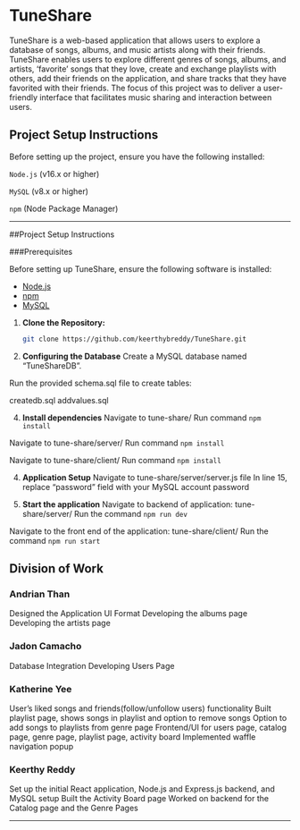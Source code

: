 # TuneShare

TuneShare is a web-based application that allows users to explore a database of songs, albums, and music artists along with their friends. TuneShare enables users to explore different genres of songs, albums, and artists, ‘favorite’ songs that they love, create and exchange playlists with others, add their friends on the application, and share tracks that they have favorited with their friends. The focus of this project was to deliver a user-friendly interface that facilitates music sharing and interaction between users.

## Project Setup Instructions

Before setting up the project, ensure you have the following installed:

`Node.js` (v16.x or higher)

`MySQL` (v8.x or higher)

`npm` (Node Package Manager)

---
##Project Setup Instructions 

###Prerequisites

Before setting up TuneShare, ensure the following software is installed:

- [Node.js](https://nodejs.org/)
- [npm](https://www.npmjs.com/)
- [MySQL](https://www.mysql.com/)

1. **Clone the Repository:**
   ```bash
   git clone https://github.com/keerthybreddy/TuneShare.git

2. **Configuring the Database**
Create a MySQL database named “TuneShareDB”.

Run the provided schema.sql file to create tables:

createdb.sql
addvalues.sql

4. **Install dependencies**
Navigate to tune-share/ 
Run command `npm install`

Navigate to tune-share/server/
Run command `npm install`

Navigate to tune-share/client/
Run command `npm install`

4. **Application Setup**
Navigate to tune-share/server/server.js file
In line 15, replace “password” field with your MySQL account password

5. **Start the application**
Navigate to backend of application: tune-share/server/
Run the command `npm run dev`

Navigate to the front end of the application: tune-share/client/
Run the command `npm run start`


## Division of Work

### Andrian Than
Designed the Application UI Format
Developing the albums page
Developing the artists page


### Jadon Camacho
Database Integration
Developing Users Page


### Katherine Yee
User’s liked songs and friends(follow/unfollow users) functionality
Built playlist page, shows songs in playlist and option to remove songs
Option to add songs to playlists from genre page
Frontend/UI for users page, catalog page, genre page, playlist page, activity board
Implemented waffle navigation popup

### Keerthy Reddy
Set up the initial React application, Node.js and Express.js backend, and MySQL setup
Built the Activity Board page
Worked on backend for the Catalog page and the Genre Pages

---
